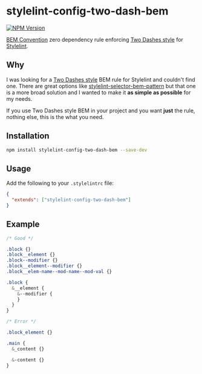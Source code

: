# stylelint-config-two-dash-bem

[![NPM Version](https://img.shields.io/npm/v/stylelint-config-two-dash-bem)](https://www.npmjs.com/package/stylelint-config-two-dash-bem)

[BEM Convention](https://en.bem.info/) zero dependency rule enforcing [Two Dashes style](https://en.bem.info/methodology/naming-convention/#two-dashes-style) for [Stylelint](https://stylelint.io/).

## Why

I was looking for a [Two Dashes style](https://en.bem.info/methodology/naming-convention/#two-dashes-style) BEM rule for Stylelint and couldn't find one. There are great options like [stylelint-selector-bem-pattern](https://github.com/simonsmith/stylelint-selector-bem-pattern) but that one is a more broad solution and I wanted to make it **as simple as possible** for my needs.

If you use Two Dashes style BEM in your project and you want **just** the rule, nothing else, this is the what you need.

## Installation

```bash
npm install stylelint-config-two-dash-bem --save-dev
```

## Usage

Add the following to your `.stylelintrc` file:

```json
{
  "extends": ["stylelint-config-two-dash-bem"]
}
```

## Example

```css
/* Good */

.block {}
.block__element {}
.block--modifier {}
.block__element--modifier {}
.block__elem-name--mod-name--mod-val {}

.block {
  &__element {
    &--modifier {
    }
  }
}

/* Error */

.block_element {}

.main {
  &_content {}

  &-content {}
}

```
